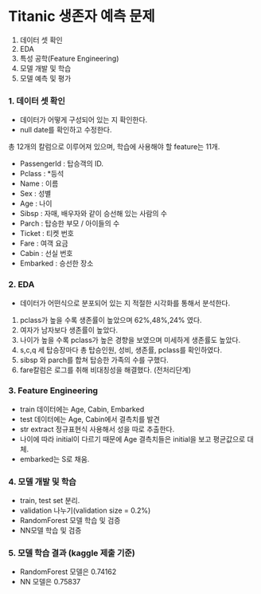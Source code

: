 # Titanic 생존자 예측 문제
1. 데이터 셋 확인
2. EDA
3. 특성 공학(Feature Engineering)
4. 모델 개발 및 학습
5. 모델 예측 및 평가

### 1. 데이터 셋 확인
- 데이터가 어떻게 구성되어 있는 지 확인한다.
- null date를 확인하고 수정한다.

총 12개의 칼럼으로 이루어져 있으며, 학습에 사용해야 할 feature는 11개.

- PassengerId : 탑승객의 ID.
- Pclass : *등석
- Name : 이름
- Sex : 성별
- Age : 나이
- Sibsp : 자매, 배우자와 같이 승선해 있는 사람의 수
- Parch : 탑승한 부모 / 아이들의 수
- Ticket : 티켓 번호
- Fare : 여객 요금
- Cabin : 선실 번호
- Embarked : 승선한 장소

### 2. EDA
- 데이터가 어떤식으로 분포되어 있는 지 적절한 시각화를 통해서 분석한다.
1. pclass가 높을 수록 생존률이 높았으며 62%,48%,24% 였다.
2. 여자가 남자보다 생존률이 높았다.
3. 나이가 높을 수록 pclass가 높은 경향을 보였으며 미세하게 생존률도 높았다.
4. s,c,q 세 탑승장마다 총 탑승인원, 성비, 생존률, pclass를 확인하였다.
5. sibsp 와 parch를 합쳐 탑승한 가족의 수를 구했다.
6. fare칼럼은 로그를 취해 비대칭성을 해결했다. (전처리단계)

### 3. Feature Engineering
- train 데이터에는 Age, Cabin, Embarked
- test 데이터에는 Age, Cabin에서 결측치를 발견
- str extract 정규표현식 사용해서 성을 따로 추출한다.
- 나이에 따라 initial이 다르기 때문에 Age 결측치들은 initial을 보고 평균값으로 대체.
- embarked는 S로 채움.

### 4. 모델 개발 및 학습
- train, test set 분리. 
- validation 나누기(validation size = 0.2%)
- RandomForest 모델 학습 및 검증
- NN모델 학습 및 검증

### 5. 모델 학습 결과 (kaggle 제출 기준)
- RandomForest 모델은 0.74162
- NN 모델은 0.75837



